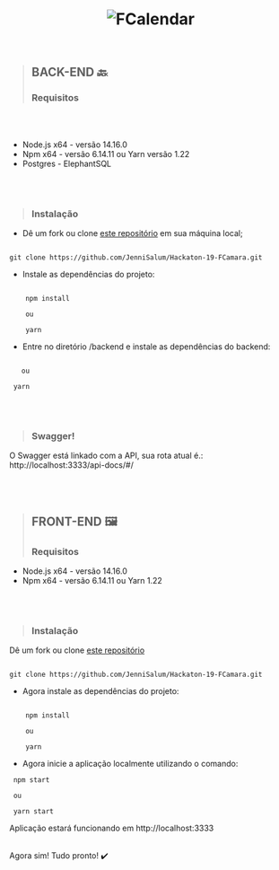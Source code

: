 <h1 align="center">
    <img alt="FCalendar" src="https://i.postimg.cc/HnCSzQsK/fcalendar-banner-instalacao.png" />
</h1>

<br>

> ## BACK-END 🔙
> ### Requisitos

<br>
<br>

+ Node.js x64 - versão 14.16.0
+ Npm x64 - versão 6.14.11 ou Yarn versão 1.22
+ Postgres - ElephantSQL

<br>
<br>


> ### Instalação

+ Dê um fork ou clone [este repositório](https://github.com/JenniSalum/Hackaton-19-FCamara.git) em sua máquina local;
```git 

git clone https://github.com/JenniSalum/Hackaton-19-FCamara.git

```

+ Instale as dependências do projeto:

```npm
    
    npm install 
    
    ou 
    
    yarn 
```
+ Entre no diretório /backend e instale as dependências do backend:

```npm

   ou
   
 yarn
```

<br>
<br>

>### Swagger!
O Swagger está linkado com a API, sua rota atual é.: http://localhost:3333/api-docs/#/


<br>
<br>

> ## FRONT-END 🖼️
> ### Requisitos


+ Node.js x64 - versão 14.16.0
+ Npm x64 - versão 6.14.11 ou Yarn 1.22


<br>
<br>

> ### Instalação

Dê um fork ou clone [este repositório](https://github.com/JenniSalum/Hackaton-19-FCamara.git)

```git 

git clone https://github.com/JenniSalum/Hackaton-19-FCamara.git

```
+ Agora instale as dependências do projeto:

```npm
    
    npm install 
    
    ou 
    
    yarn 
```

+ Agora inicie a aplicação localmente utilizando o comando:
```npm
 npm start
 
 ou 
 
 yarn start

```

Aplicação estará funcionando em http://localhost:3333
<br>
<br>

Agora sim! Tudo pronto! ✔️
